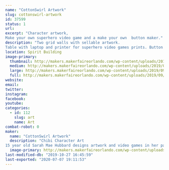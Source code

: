 ```yaml
---
name: "CottonSwirl Artwork"
slug: cottonswirl-artwork
id: 37599
status: 1
url: 
excerpt: "Character artwork,
Make your own superhero video game and a make your own  button maker."
description: "Two grid walls with sellable artwork.
Table with laptop and printer for superhero video games prints. Button maker on opposite end of table and sellable stickers, magnets, buttons and art in the middle."
location: Spirit Building
image-primary:
  thumbnail: http://makers.makerfaireorlando.com/wp-content/uploads/2019/09/20190209_100059-150x150.jpg
  medium: http://makers.makerfaireorlando.com/wp-content/uploads/2019/09/20190209_100059-225x300.jpg
  large: http://makers.makerfaireorlando.com/wp-content/uploads/2019/09/20190209_100059-768x1024.jpg
  full: http://makers.makerfaireorlando.com/wp-content/uploads/2019/09/20190209_100059.jpg
website: 
email: 
twitter: 
instagram: 
facebook: 
youtube: 
categories:
  - id: 112
    slug: art
    name: Art
combat-robot: 0
maker:
  name: "CottonSwirl Artwork"
  description: "Chibi Character Art
15 year old Sarah Mae Hubbard designs artwork and video games in her particular chibi style."
  image-primary: http://makers.makerfaireorlando.com/wp-content/uploads/2019/09/CS_Redesign_-_Copy1.jpg
last-modified-db: "2019-10-27 16:45:59"
last-exported: "2020-07-07 19:11:53"
---
```

